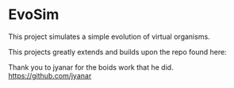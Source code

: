 # EvoSim
This project simulates a simple evolution of virtual organisms.

This projects greatly extends and builds upon the repo found here:

Thank you to jyanar for the boids work that he did.
https://github.com/jyanar
